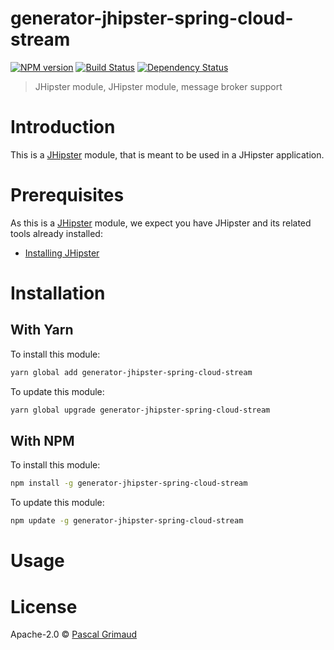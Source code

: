 # generator-jhipster-spring-cloud-stream
[![NPM version][npm-image]][npm-url] [![Build Status][travis-image]][travis-url] [![Dependency Status][daviddm-image]][daviddm-url]
> JHipster module, JHipster module, message broker support

# Introduction

This is a [JHipster](http://jhipster.github.io/) module, that is meant to be used in a JHipster application.

# Prerequisites

As this is a [JHipster](http://jhipster.github.io/) module, we expect you have JHipster and its related tools already installed:

- [Installing JHipster](https://jhipster.github.io/installation.html)

# Installation

## With Yarn

To install this module:

```bash
yarn global add generator-jhipster-spring-cloud-stream
```

To update this module:

```bash
yarn global upgrade generator-jhipster-spring-cloud-stream
```

## With NPM

To install this module:

```bash
npm install -g generator-jhipster-spring-cloud-stream
```

To update this module:

```bash
npm update -g generator-jhipster-spring-cloud-stream
```

# Usage

# License

Apache-2.0 © [Pascal Grimaud](https://twitter.com/pascalgrimaud)


[npm-image]: https://img.shields.io/npm/v/generator-jhipster-spring-cloud-stream.svg
[npm-url]: https://npmjs.org/package/generator-jhipster-spring-cloud-stream
[travis-image]: https://travis-ci.org/pascalgrimaud/generator-jhipster-spring-cloud-stream.svg?branch=master
[travis-url]: https://travis-ci.org/pascalgrimaud/generator-jhipster-spring-cloud-stream
[daviddm-image]: https://david-dm.org/pascalgrimaud/generator-jhipster-spring-cloud-stream.svg?theme=shields.io
[daviddm-url]: https://david-dm.org/pascalgrimaud/generator-jhipster-spring-cloud-stream

